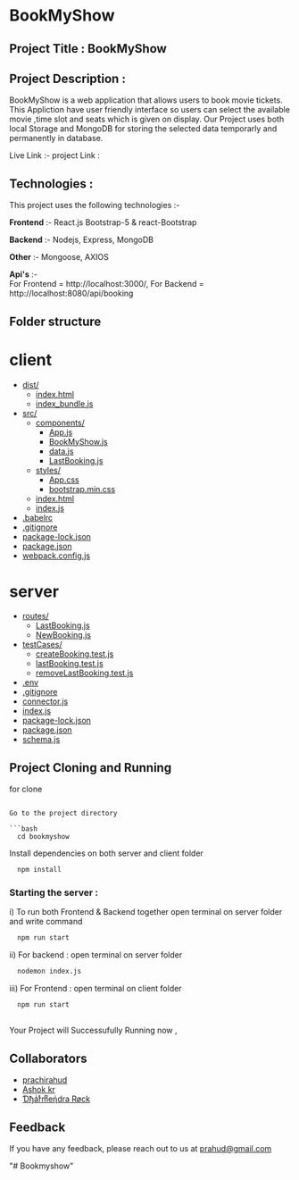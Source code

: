 # BookMyShow 

## Project Title :  BookMyShow

## Project Description :
BookMyShow is a web application that allows users to book movie tickets.
            This Appliction have user friendly interface so users can select the available movie ,time slot and seats which is given on display.
            Our Project uses both local Storage and MongoDB for storing the selected data temporarly and permanently in database.

Live Link :-
project Link :

## Technologies :
This project uses the following technologies :-

**Frontend** :- 
           React.js
           Bootstrap-5 & react-Bootstrap

**Backend** :-
            Nodejs,
            Express,
            MongoDB

**Other**   :-   Mongoose,
            AXIOS 
           

**Api's**   :-  
            For Frontend = http://localhost:3000/, 
            For Backend =  http://localhost:8080/api/booking 

## Folder structure

# client
* [dist/](.\client\dist)
  * [index.html](.\client\dist\index.html)
  * [index_bundle.js](.\client\dist\index_bundle.js)
* [src/](.\client\src)
  * [components/](.\client\src\components)
    * [App.js](.\client\src\components\App.js)
    * [BookMyShow.js](.\client\src\components\BookMyShow.js)
    * [data.js](.\client\src\components\data.js)
    * [LastBooking.js](.\client\src\components\LastBooking.js)
  * [styles/](.\client\src\styles)
    * [App.css](.\client\src\styles\App.css)
    * [bootstrap.min.css](.\client\src\styles\bootstrap.min.css)
  * [index.html](.\client\src\index.html)
  * [index.js](.\client\src\index.js)
* [.babelrc](.\client\.babelrc)
* [.gitignore](.\client\.gitignore)
* [package-lock.json](.\client\package-lock.json)
* [package.json](.\client\package.json)
* [webpack.config.js](.\client\webpack.config.js)

# server
* [routes/](.\server\routes)
  * [LastBooking.js](.\server\routes\LastBooking.js)
  * [NewBooking.js](.\server\routes\NewBooking.js)
* [testCases/](.\server\testCases)
  * [createBooking.test.js](.\server\testCases\createBooking.test.js)
  * [lastBooking.test.js](.\server\testCases\lastBooking.test.js)
  * [removeLastBooking.test.js](.\server\testCases\removeLastBooking.test.js)
* [.env](.\server\.env)
* [.gitignore](.\server\.gitignore)
* [connector.js](.\server\connector.js)
* [index.js](.\server\index.js)
* [package-lock.json](.\server\package-lock.json)
* [package.json](.\server\package.json)
* [schema.js](.\server\schema.js)


 
## Project Cloning and Running

 for clone

  
```

Go to the project directory

```bash
  cd bookmyshow
```

Install dependencies on both server and client folder

```bash
  npm install
```

### Starting the server :  
i) To run both Frontend & Backend together open terminal on server folder and write command
```bash
  npm run start
```

ii) For backend  : open terminal on server folder 
```bash
  nodemon index.js 
```
iii) For Frontend  : open terminal on client folder 
```bash
  npm run start
```





##  

Your Project will Successufully Running now ,
           



## Collaborators 

- [prachirahud](https://github.com/prachirahud) 
- [Ashok kr](https://github.com/ashok-SN)
- [Ɗђaͥrͣmͫeήdra Røck](https://github.com/idharmendrarock/) 


## Feedback

If you have any feedback, please reach out to us at prahud@gmail.com

"# Bookmyshow" 
